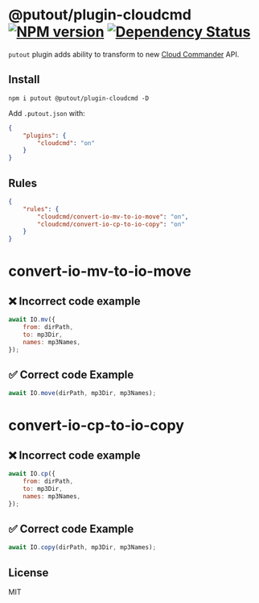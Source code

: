 # @putout/plugin-cloudcmd [![NPM version][NPMIMGURL]][NPMURL] [![Dependency Status][DependencyStatusIMGURL]][DependencyStatusURL]

[NPMIMGURL]:                https://img.shields.io/npm/v/@putout/plugin-cloudcmd.svg?style=flat&longCache=true
[NPMURL]:                   https://npmjs.org/package/@putout/plugin-cloudcmd"npm"

[DependencyStatusURL]:      https://david-dm.org/coderaiser/putout?path=packages/plugin-cloudcmd
[DependencyStatusIMGURL]:   https://david-dm.org/coderaiser/putout.svg?path=packages/plugin-cloudcmd

`putout` plugin adds ability to transform to new [Cloud Commander](https://cloudcmd.io) API.

## Install

```
npm i putout @putout/plugin-cloudcmd -D
```

Add `.putout.json` with:

```json
{
    "plugins": {
        "cloudcmd": "on"
    }
}
```

## Rules

```json
{
    "rules": {
        "cloudcmd/convert-io-mv-to-io-move": "on",
        "cloudcmd/convert-io-cp-to-io-copy": "on"
    }
}
```

# convert-io-mv-to-io-move

## ❌ Incorrect code example

```js
await IO.mv({
    from: dirPath,
    to: mp3Dir,
    names: mp3Names,
});
```

## ✅ Correct code Example

```js
await IO.move(dirPath, mp3Dir, mp3Names);
```

# convert-io-cp-to-io-copy

## ❌ Incorrect code example

```js
await IO.cp({
    from: dirPath,
    to: mp3Dir,
    names: mp3Names,
});
```

## ✅ Correct code Example

```js
await IO.copy(dirPath, mp3Dir, mp3Names);
```


## License

MIT


